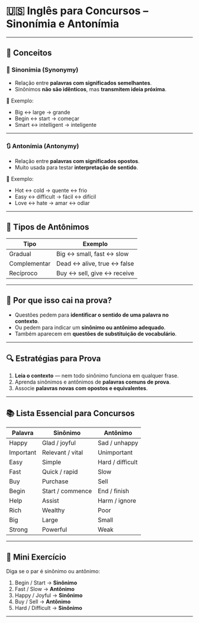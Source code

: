 # 🇺🇸 Inglês para Concursos – Sinonímia e Antonímia

---

## 📌 Conceitos

### 🔁 Sinonímia (Synonymy)
- Relação entre **palavras com significados semelhantes**.
- Sinônimos **não são idênticos**, mas **transmitem ideia próxima**.

📘 Exemplo:
- Big ↔ large → grande  
- Begin ↔ start → começar  
- Smart ↔ intelligent → inteligente

---

### 🔃 Antonímia (Antonymy)
- Relação entre **palavras com significados opostos**.
- Muito usada para testar **interpretação de sentido**.

📘 Exemplo:
- Hot ↔ cold → quente ↔ frio  
- Easy ↔ difficult → fácil ↔ difícil  
- Love ↔ hate → amar ↔ odiar

---

## 🧠 Tipos de Antônimos

| Tipo               | Exemplo                         |
|--------------------|----------------------------------|
| Gradual            | Big ↔ small, fast ↔ slow         |
| Complementar       | Dead ↔ alive, true ↔ false       |
| Recíproco          | Buy ↔ sell, give ↔ receive       |

---

## 🎯 Por que isso cai na prova?

- Questões pedem para **identificar o sentido de uma palavra no contexto**.
- Ou pedem para indicar um **sinônimo ou antônimo adequado**.
- Também aparecem em **questões de substituição de vocabulário**.

---

## 🔍 Estratégias para Prova

1. **Leia o contexto** — nem todo sinônimo funciona em qualquer frase.
2. Aprenda sinônimos e antônimos de **palavras comuns de prova**.
3. Associe **palavras novas com opostos e equivalentes**.

---

## 📚 Lista Essencial para Concursos

| Palavra       | Sinônimo        | Antônimo       |
|---------------|------------------|----------------|
| Happy         | Glad / joyful    | Sad / unhappy  |
| Important     | Relevant / vital | Unimportant    |
| Easy          | Simple           | Hard / difficult |
| Fast          | Quick / rapid    | Slow           |
| Buy           | Purchase         | Sell           |
| Begin         | Start / commence | End / finish   |
| Help          | Assist           | Harm / ignore  |
| Rich          | Wealthy          | Poor           |
| Big           | Large            | Small          |
| Strong        | Powerful         | Weak           |

---

## 📝 Mini Exercício

Diga se o par é sinônimo ou antônimo:

1. Begin / Start → **Sinônimo**  
2. Fast / Slow → **Antônimo**  
3. Happy / Joyful → **Sinônimo**  
4. Buy / Sell → **Antônimo**  
5. Hard / Difficult → **Sinônimo**

---

